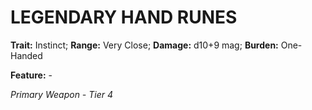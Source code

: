 # LEGENDARY HAND RUNES

**Trait:** Instinct; **Range:** Very Close; **Damage:** d10+9 mag; **Burden:** One-Handed

**Feature:** -

*Primary Weapon - Tier 4*